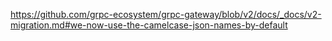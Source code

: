 
https://github.com/grpc-ecosystem/grpc-gateway/blob/v2/docs/_docs/v2-migration.md#we-now-use-the-camelcase-json-names-by-default